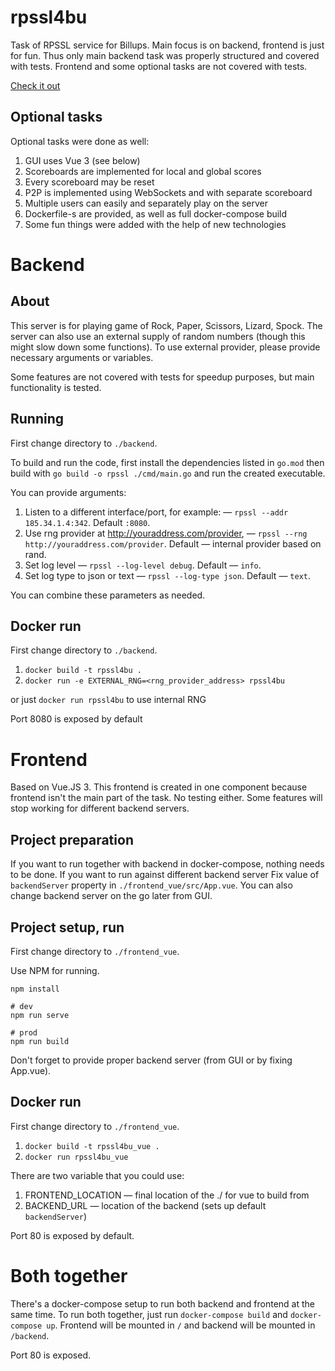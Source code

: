 # rpssl4bu

Task of RPSSL service for Billups.
Main focus is on backend, frontend is just for fun.
Thus only main backend task was properly structured and covered with tests.
Frontend and some optional tasks are not covered with tests.

[Check it out](https://complynx.net/rpssl/)

## Optional tasks

Optional tasks were done as well:
1. GUI uses Vue 3 (see below)
2. Scoreboards are implemented for local and global scores
3. Every scoreboard may be reset
4. P2P is implemented using WebSockets and with separate scoreboard
5. Multiple users can easily and separately play on the server
6. Dockerfile-s are provided, as well as full docker-compose build
7. Some fun things were added with the help of new technologies

# Backend

## About

This server is for playing game of Rock, Paper, Scissors, Lizard, Spock.
The server can also use an external supply of random numbers (though this
might slow down some functions). To use external provider, please provide
necessary arguments or variables. 

Some features are not covered with tests for speedup purposes, but main
functionality is tested.

## Running

First change directory to `./backend`.

To build and run the code, first install the dependencies listed in `go.mod`
then build with `go build -o rpssl ./cmd/main.go` and run the created executable.

You can provide arguments:

1. Listen to a different interface/port, for example: — `rpssl --addr 185.34.1.4:342`. Default `:8080`.
2. Use rng provider at http://youraddress.com/provider, — `rpssl --rng http://youraddress.com/provider`. Default — internal provider based on rand.
3. Set log level — `rpssl --log-level debug`. Default — `info`.
4. Set log type to json or text — `rpssl --log-type json`. Default — `text`.

You can combine these parameters as needed.

## Docker run

First change directory to `./backend`.

1. `docker build -t rpssl4bu .`
2. `docker run -e EXTERNAL_RNG=<rng_provider_address> rpssl4bu`

or just `docker run rpssl4bu` to use internal RNG

Port 8080 is exposed by default

# Frontend

Based on Vue.JS 3.
This frontend is created in one component because frontend isn't
the main part of the task. No testing either.
Some features will stop working for different backend servers.

## Project preparation

If you want to run together with backend in docker-compose, nothing
needs to be done. If you want to run against different backend server
Fix value of `backendServer` property in `./frontend_vue/src/App.vue`.
You can also change backend server on the go later from GUI.

## Project setup, run

First change directory to `./frontend_vue`.

Use NPM for running.

```
npm install

# dev
npm run serve

# prod
npm run build
```

Don't forget to provide proper backend server (from GUI or by fixing App.vue).

## Docker run

First change directory to `./frontend_vue`.

1. `docker build -t rpssl4bu_vue .`
2. `docker run rpssl4bu_vue`

There are two variable that you could use:
1. FRONTEND_LOCATION — final location of the ./ for vue to build from
2. BACKEND_URL — location of the backend (sets up default `backendServer`)

Port 80 is exposed by default.

# Both together

There's a docker-compose setup to run both backend and frontend at the same time.
To run both together, just run `docker-compose build` and `docker-compose up`.
Frontend will be mounted in `/` and backend will be mounted in `/backend`.

Port 80 is exposed.
